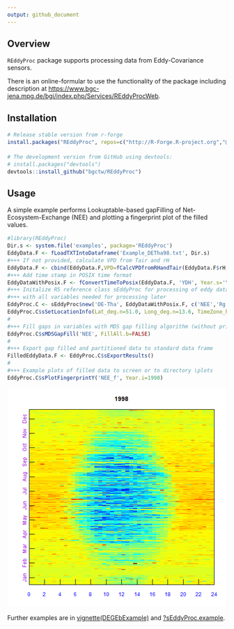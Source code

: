 ```yaml
---
output: github_document
---
```


<!-- 
README.md is generated from README.Rmd. Please edit that file
knitr::knit("README.Rmd") 
-->




<!-- 
[![CRAN_Status_Badge](http://www.r-pkg.org/badges/version/logitnorm)](http://cran.r-project.org/package=logitnorm)
-->



## Overview

`REddyProc` package supports processing data from Eddy-Covariance sensors.

There is an online-formular to use the functionality of the package including
description at
<https://www.bgc-jena.mpg.de/bgi/index.php/Services/REddyProcWeb>.

## Installation

```r
# Release stable version from r-forge
install.packages("REddyProc", repos=c("http://R-Forge.R-project.org","@CRAN@"), type="source")

# The development version from GitHub using devtools:
# install.packages("devtools")
devtools::install_github("bgctw/REddyProc")
```

## Usage

A simple example performs Lookuptable-based gapFilling of
Net-Ecosystem-Exchange (NEE) and plotting a fingerprint plot of the filled
values.
 

```r
#library(REddyProc)
Dir.s <- system.file('examples', package='REddyProc')
EddyData.F <- fLoadTXTIntoDataframe('Example_DETha98.txt', Dir.s)
#+++ If not provided, calculate VPD from Tair and rH
EddyData.F <- cbind(EddyData.F,VPD=fCalcVPDfromRHandTair(EddyData.F$rH, EddyData.F$Tair))
#+++ Add time stamp in POSIX time format
EddyDataWithPosix.F <- fConvertTimeToPosix(EddyData.F, 'YDH', Year.s='Year', Day.s='DoY', Hour.s='Hour')
#+++ Initalize R5 reference class sEddyProc for processing of eddy data
#+++ with all variables needed for processing later
EddyProc.C <- sEddyProc$new('DE-Tha', EddyDataWithPosix.F, c('NEE','Rg','Tair','VPD', 'Ustar'))
EddyProc.C$sSetLocationInfo(Lat_deg.n=51.0, Long_deg.n=13.6, TimeZone_h.n=1)  #Location of DE-Tharandt
#
#+++ Fill gaps in variables with MDS gap filling algorithm (without prior ustar filtering)
EddyProc.C$sMDSGapFill('NEE', FillAll.b=FALSE)
#
#+++ Export gap filled and partitioned data to standard data frame
FilledEddyData.F <- EddyProc.C$sExportResults()
#
#+++ Example plots of filled data to screen or to directory \plots
EddyProc.C$sPlotFingerprintY('NEE_f', Year.i=1998)
```

![plot of chunk example](README-example-1.png)

Further examples are in
[vignette(DEGEbExample)](https://github.com/bgctw/REddyProc/blob/master/vignettes/DEGebExample.md)
and
[?sEddyProc.example](https://github.com/bgctw/REddyProc/blob/master/R/Example.R).
